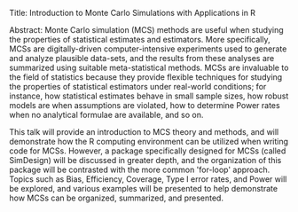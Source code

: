 Title: Introduction to Monte Carlo Simulations with Applications in R

Abstract: Monte Carlo simulation (MCS) methods are useful when studying the properties of statistical estimates and estimators. More specifically, MCSs are digitally-driven computer-intensive experiments used to generate and analyze plausible data-sets, and the results from these analyses are summarized using suitable meta-statistical methods. MCSs are invaluable to the field of statistics because they provide flexible techniques for studying the properties of statistical estimators under real-world conditions; for instance, how statistical estimates behave in small sample sizes, how robust models are when assumptions are violated, how to determine Power rates when no analytical formulae are available, and so on. 

This talk will provide an introduction to MCS theory and methods, and will demonstrate how the R computing environment can be utilized when writing code for MCSs. However, a package specifically designed for MCSs (called SimDesign) will be discussed in greater depth, and the organization of this package will be contrasted with the more common 'for-loop' approach. Topics such as Bias, Efficiency, Coverage, Type I error rates, and Power will be explored, and various examples will be presented to help demonstrate how MCSs can be organized, summarized, and presented.